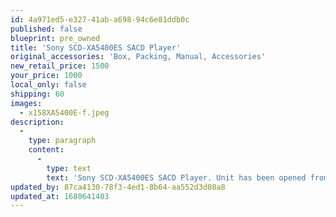 ```yaml
---
id: 4a971ed5-e327-41ab-a698-94c6e81ddb0c
published: false
blueprint: pre_owned
title: 'Sony SCD-XA5400ES SACD Player'
original_accessories: 'Box, Packing, Manual, Accessories'
new_retail_price: 1500
your_price: 1000
local_only: false
shipping: 60
images:
  - x158XA5400E-f.jpeg
description:
  -
    type: paragraph
    content:
      -
        type: text
        text: 'Sony SCD-XA5400ES SACD Player. Unit has been opened from packaging, but never used and still has plastic covering on faceplate and drawer. Unit sold as new for $1,500.00. This is a rare find and a great player for the last stop on the spinning disc train. '
updated_by: 87ca4130-78f3-4ed1-8b64-aa552d3d08a8
updated_at: 1680641403
---
```


